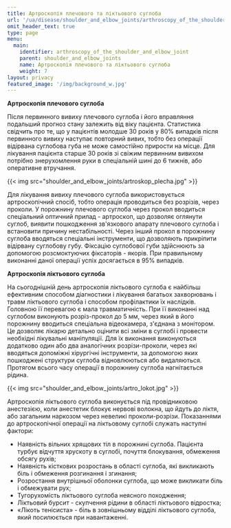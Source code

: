 ```yaml
---
title: Артроскопія плечового та ліктьового суглоба
url: '/ua/disease/shoulder_and_elbow_joints/arthroscopy_of_the_shoulder_and_elbow_joint'
omit_header_text: true
type: page
menu:
  main:
    identifier: arthroscopy_of_the_shoulder_and_elbow_joint
    parent: shoulder_and_elbow_joints
    name: Артроскопія плечового та ліктьового суглоба
    weight: 7
layout: privacy
featured_image: '/img/background_w.jpg'
---
```


**Артроскопія плечового суглоба**

Після первинного вивиху плечового суглоба і його вправляння подальший прогноз стану залежить від віку пацієнта.
Статистика свідчить про те, що у пацієнтів молодше 30 років у 80% випадків після первинного вивиху наступає повторний
вивих, тобто без операції відірвана суглобова губа не може самостійно прирости на місце. Для лікування пацієнта старше
30 років зі свіжим первинним вивихом потрібно знерухомлення руки в спеціальній шині до 6 тижнів, або оперативне
втручання.

{{< img src="shoulder_and_elbow_joints/artroskop_plecha.jpg" >}}

Для лікування вивиху плечового суглоба використовується артроскопічний спосіб, тобто операція проводиться без розрізів,
через проколи. У порожнину плечового суглоба через прокол вводиться спеціальний оптичний прилад - артроскоп, що дозволяє
оглянути суглоб, виявити пошкодження зв'язкового апарату плечового суглоба і встановити причину нестабільності. Через
інший прокол в порожнину суглоба вводяться спеціальні інструменти, що дозволяють прикріпити відірвану суглобову губу.
Фіксацію суглобової губи здійснюють за допомогою розсмоктуючих фіксаторів - якорів. При правильному виконанні даної
операції успіх досягається в 95% випадків.

**Артроскопія ліктьового суглоба**

На сьогоднішній день артроскопія ліктьового суглоба є найбільш ефективним способом діагностики і лікування багатьох
захворювань і травм ліктьового суглоба і способом профілактики їх наслідків. Головною її перевагою є мала
травматичність. При її виконанні над суглобом виконують розріз-прокол до 5 мм, через який в його порожнину вводиться
спеціальна відеокамера, з'єднана з монітором. Це дозволяє лікарю детально оцінити всі зміни в суглобі і провести
необхідні лікувальні маніпуляції. Для їх виконання виконуються додатково один або два аналогічних розрізи-проколи, через
які вводяться допоміжні хірургічні інструменти, за допомогою яких пошкоджені структури суглоба відновлюються або
видаляються. Протягом всього часу операції в порожнину суглоба нагнітається рідина.

{{< img src="shoulder_and_elbow_joints/artro_lokot.jpg" >}}

Артроскопія ліктьового суглоба виконується під провідниковою анестезією, коли анестетик блокує нервові волокна, що йдуть
до ліктя, або загальним наркозом через невеликі проколи-розрізи. Показаннями до артроскопічної операції на ліктьовому
суглобі служать наступні фактори:

- Наявність вільних хрящових тіл в порожнині суглоба. Пацієнта турбує відчуття хрускоту в суглобі, почуття блокування,
обмеження обсягу рухів; 
- Наявність кісткових розростань в області суглоба, які викликають біль і обмеження розгинання і згинання; 
- Розростання внутрішньої оболонки суглоба, що може викликати біль і обмежувати рух; 
- Тугорухомість ліктьового суглоба неясного походження; 
- Ліктьовий бурсит - скупчення рідини в області ліктьового відростка; 
- «Лікоть тенісиста» - біль в зовнішньому відділі ліктьового суглоба, який посилюється при навантаженні.
